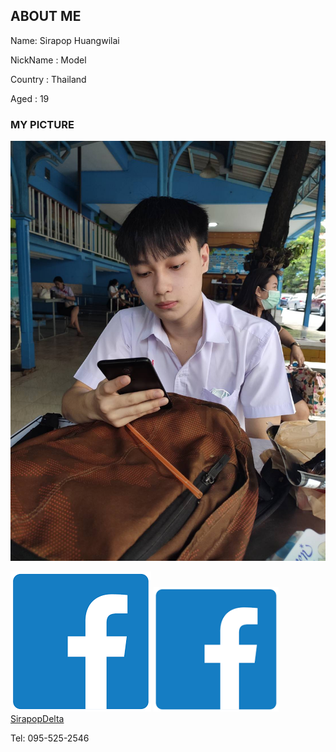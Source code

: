 ## ABOUT ME

Name: Sirapop Huangwilai

NickName : Model

Country : Thailand  

Aged : 19

### MY PICTURE

![alt text](/89A5B02F-567A-47B1-BF45-5FD1DC1D20C3.jpeg)

![alt text](A117DF32-30E0-415A-84CF-3349E05971E1.png) <img src="A117DF32-30E0-415A-84CF-3349E05971E1.png" alt="A117DF32-30E0-415A-84CF-3349E05971E1" width="200"/>
[SirapopDelta](https://web.facebook.com/profile.php?id=100017003479477)

Tel: 095-525-2546
